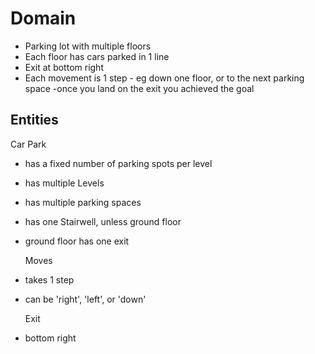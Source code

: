 # Domain

- Parking lot with multiple floors
- Each floor has cars parked in 1 line
- Exit at bottom right
- Each movement is 1 step - eg down one floor, or to the next parking space
  -once you land on the exit you achieved the goal

## Entities

Car Park

- has a fixed number of parking spots per level
- has multiple Levels
- has multiple parking spaces
- has one Stairwell, unless ground floor
- ground floor has one exit

  Moves

- takes 1 step
- can be 'right', 'left', or 'down'

  Exit

- bottom right
